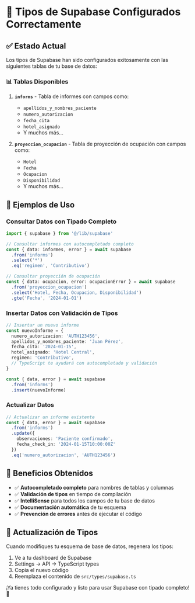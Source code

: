 # 🎉 Tipos de Supabase Configurados Correctamente

## ✅ Estado Actual

Los tipos de Supabase han sido configurados exitosamente con las siguientes tablas de tu base de datos:

### 📊 Tablas Disponibles

1. **`informs`** - Tabla de informes con campos como:
   - `apellidos_y_nombres_paciente`
   - `numero_autorizacion`
   - `fecha_cita`
   - `hotel_asignado`
   - Y muchos más...

2. **`proyeccion_ocupacion`** - Tabla de proyección de ocupación con campos como:
   - `Hotel`
   - `Fecha`
   - `Ocupacion`
   - `Disponibilidad`
   - Y muchos más...

## 🚀 Ejemplos de Uso

### Consultar Datos con Tipado Completo

```typescript
import { supabase } from '@/lib/supabase'

// Consultar informes con autocompletado completo
const { data: informes, error } = await supabase
  .from('informs')
  .select('*')
  .eq('regimen', 'Contributivo')

// Consultar proyección de ocupación
const { data: ocupacion, error: ocupacionError } = await supabase
  .from('proyeccion_ocupacion')
  .select('Hotel, Fecha, Ocupacion, Disponibilidad')
  .gte('Fecha', '2024-01-01')
```

### Insertar Datos con Validación de Tipos

```typescript
// Insertar un nuevo informe
const nuevoInforme = {
  numero_autorizacion: 'AUTH123456',
  apellidos_y_nombres_paciente: 'Juan Pérez',
  fecha_cita: '2024-01-15',
  hotel_asignado: 'Hotel Central',
  regimen: 'Contributivo',
  // TypeScript te ayudará con autocompletado y validación
}

const { data, error } = await supabase
  .from('informs')
  .insert(nuevoInforme)
```

### Actualizar Datos

```typescript
// Actualizar un informe existente
const { data, error } = await supabase
  .from('informs')
  .update({ 
    observaciones: 'Paciente confirmado',
    fecha_check_in: '2024-01-15T10:00:00Z'
  })
  .eq('numero_autorizacion', 'AUTH123456')
```

## 🎯 Beneficios Obtenidos

- ✅ **Autocompletado completo** para nombres de tablas y columnas
- ✅ **Validación de tipos** en tiempo de compilación
- ✅ **IntelliSense** para todos los campos de tu base de datos
- ✅ **Documentación automática** de tu esquema
- ✅ **Prevención de errores** antes de ejecutar el código

## 🔄 Actualización de Tipos

Cuando modifiques tu esquema de base de datos, regenera los tipos:

1. Ve a tu dashboard de Supabase
2. Settings → API → TypeScript types
3. Copia el nuevo código
4. Reemplaza el contenido de `src/types/supabase.ts`

¡Ya tienes todo configurado y listo para usar Supabase con tipado completo! 🚀
